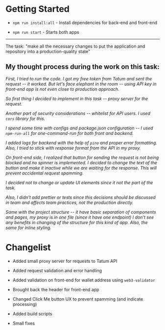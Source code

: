 # Getting Started

-   `npm run install:all` - Install dependencies for back-end and front-end

-   `npm run start` - Starts both apps


---

The task: "make all the necessary changes to put the application and repository into a production-quality state"

## My thought process during the work on this task:

_First, I tried to run the code. I got my free token from Tatum and sent the request -- it worked. But let's face elephant in the room -- using API key in front-end app is not even close to production approach._

_So first thing I decided to implement in this task -- proxy server for the request._

_Another part of security considerations -- whitelist for API users. I used `cors` library for this._

_I spend some time with configs and package.json configuration -- I used `npm-run-all` for one-command-run for both front and backend._

_I added logs for backend with the help of `pino` and proper error formatting. Also, I tried to stick with response format from the API in my proxy._

_On front-end side, I realized that button for sending the request is not being blocked and no spinner is implemented. I decided to change the text of the button and make it inactive while we are waiting for the response. This will prevent accidental request spamming._

_I decided not to change or update UI elements since it not the part of the task._

_Also, I didn't add prettier or tests since this decisions should be discussed in team and affects team practices, not the production directly._

_Same with the project structure -- it have basic separation of components and pages, my proxy is in one file (since it have one endpoint) I don't see any benefits in changing of the structure for this kind of app. Also, the same for inline styling._

# Changelist

- Added small proxy server for requests to Tatum API

- Added request validation and error handling

- Added validation on front-end for wallet address using `web3-validator`

- Brought back the header for front-end app

- Changed Click Me button UX to prevent spamming (and indicate processing)

- Added build scripts

- Small fixes

